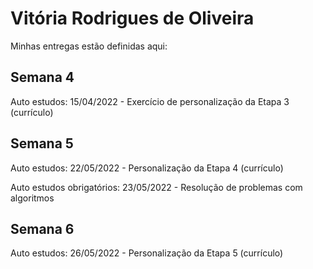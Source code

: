 # Vitória Rodrigues de Oliveira 

Minhas entregas estão definidas aqui:
## Semana 4

Auto estudos:
15/04/2022 - Exercício de personalização da Etapa 3 (currículo)
<a href="https://github.com/Rodriguess123/modulo2a/tree/main/03_AUT_EST_ENTREGA/Semana%204"></a>


## Semana 5

Auto estudos:
22/05/2022 - Personalização da Etapa 4 (currículo)
<a href="https://github.com/Rodriguess123/modulo2a/tree/main/03_AUT_EST_ENTREGA/Semana%205"></a>

Auto estudos obrigatórios:
23/05/2022 - Resolução de problemas com algoritmos
<a href="https://github.com/Rodriguess123/modulo2a/tree/main/04_AUT_EST_EX_OBRIGATORIOS/Semana%205/Exercicio1"></a>


## Semana 6

Auto estudos:
26/05/2022 - Personalização da Etapa 5 (currículo)
<a href="https://github.com/Rodriguess123/modulo2a/tree/main/03_AUT_EST_ENTREGA/Semana%206"></a>

